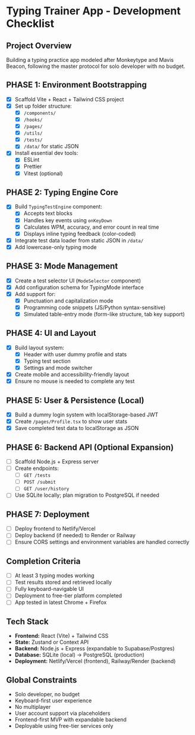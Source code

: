 # Typing Trainer App - Development Checklist

## Project Overview
Building a typing practice app modeled after Monkeytype and Mavis Beacon, following the master protocol for solo developer with no budget.

## PHASE 1: Environment Bootstrapping
- [x] Scaffold Vite + React + Tailwind CSS project
- [x] Set up folder structure:
  - [x] `/components/`
  - [x] `/hooks/`
  - [x] `/pages/`
  - [x] `/utils/`
  - [x] `/tests/`
  - [x] `/data/` for static JSON
- [x] Install essential dev tools:
  - [x] ESLint
  - [x] Prettier
  - [x] Vitest (optional)

## PHASE 2: Typing Engine Core
- [x] Build `TypingTestEngine` component:
  - [x] Accepts text blocks
  - [x] Handles key events using `onKeyDown`
  - [x] Calculates WPM, accuracy, and error count in real time
  - [x] Displays inline typing feedback (color-coded)
- [x] Integrate test data loader from static JSON in `/data/`
- [x] Add lowercase-only typing mode

## PHASE 3: Mode Management
- [x] Create a test selector UI (`ModeSelector` component)
- [x] Add configuration schema for TypingMode interface
- [x] Add support for:
  - [x] Punctuation and capitalization mode
  - [x] Programming code snippets (JS/Python syntax-sensitive)
  - [x] Simulated table-entry mode (form-like structure, tab key support)

## PHASE 4: UI and Layout
- [x] Build layout system:
  - [x] Header with user dummy profile and stats
  - [x] Typing test section
  - [x] Settings and mode switcher
- [x] Create mobile and accessibility-friendly layout
- [x] Ensure no mouse is needed to complete any test

## PHASE 5: User & Persistence (Local)
- [x] Build a dummy login system with localStorage-based JWT
- [x] Create `/pages/Profile.tsx` to show user stats
- [x] Save completed test data to localStorage as JSON

## PHASE 6: Backend API (Optional Expansion)
- [ ] Scaffold Node.js + Express server
- [ ] Create endpoints:
  - [ ] `GET /tests`
  - [ ] `POST /submit`
  - [ ] `GET /user/history`
- [ ] Use SQLite locally; plan migration to PostgreSQL if needed

## PHASE 7: Deployment
- [ ] Deploy frontend to Netlify/Vercel
- [ ] Deploy backend (if needed) to Render or Railway
- [ ] Ensure CORS settings and environment variables are handled correctly

## Completion Criteria
- [ ] At least 3 typing modes working
- [ ] Test results stored and retrieved locally
- [ ] Fully keyboard-navigable UI
- [ ] Deployment to free-tier platform completed
- [ ] App tested in latest Chrome + Firefox

## Tech Stack
- **Frontend:** React (Vite) + Tailwind CSS
- **State:** Zustand or Context API
- **Backend:** Node.js + Express (expandable to Supabase/Postgres)
- **Database:** SQLite (local) → PostgreSQL (production)
- **Deployment:** Netlify/Vercel (frontend), Railway/Render (backend)

## Global Constraints
- Solo developer, no budget
- Keyboard-first user experience
- No multiplayer
- User account support via placeholders
- Frontend-first MVP with expandable backend
- Deployable using free-tier services only
